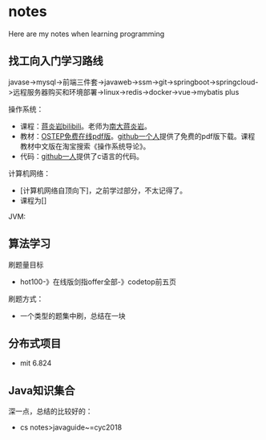 # notes
Here are my notes when learning programming

## 找工向入门学习路线
javase->mysql->前端三件套->javaweb->ssm->git->springboot->springcloud->远程服务器购买和环境部署->linux->redis->docker->vue->mybatis plus



操作系统：

- 课程：[蒋炎岩bilibili](https://www.bilibili.com/video/BV1N741177F5?spm_id_from=333.999.0.0)。老师为[南大蒋炎岩](https://zhuanlan.zhihu.com/p/130318023)。
- 教材：[OSTEP免费在线pdf版](https://pages.cs.wisc.edu/~remzi/OSTEP/)。[github一个人](https://github.com/mthipparthi/operating-systems-three-easy-pieces)提供了免费的pdf版下载。课程教材中文版在淘宝搜索《操作系统导论》。
- 代码：[github一人](https://github.com/xxyzz/ostep-hw)提供了c语言的代码。



计算机网络：

- [计算机网络自顶向下]，之前学过部分，不太记得了。
- 课程为[]



JVM:



## 算法学习

刷题量目标

- hot100-》在线版剑指offer全部-》codetop前五页

刷题方式：

- 一个类型的题集中刷，总结在一块



## 分布式项目

- mit 6.824



## Java知识集合

深一点，总结的比较好的：

- cs notes>javaguide~=cyc2018
